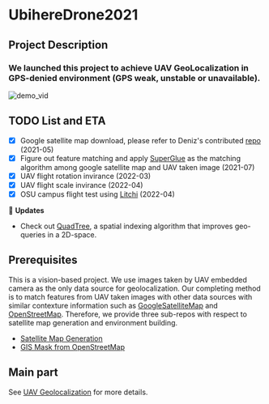 # UbihereDrone2021
## Project Description
### We launched this project to achieve UAV GeoLocalization in GPS-denied environment (GPS weak, unstable or unavailable).

![demo_vid](https://github.com/OSUPCVLab/UbihereDrone2021/blob/main/UAV%20Geolocalization/demo/Webp.net-gifmaker.gif)

## TODO List and ETA
- [x] Google satellite map download, please refer to Deniz's contributed [repo](https://github.com/OSUPCVLab/UAVGeolocalization/tree/main/dataset-generation-gmaps-osm) (2021-05)
- [x] Figure out feature matching and apply [SuperGlue](https://github.com/magicleap/SuperGluePretrainedNetwork) as the matching algorithm among google satellite map and UAV taken image (2021-07)
- [x] UAV flight rotation invirance (2022-03)
- [x] UAV flight scale invirance (2022-04)
- [x] OSU campus flight test using [Litchi](https://flylitchi.com/hub) (2022-04)

:triangular_flag_on_post: **Updates**
- Check out [QuadTree](https://medium.com/@waleoyediran/spatial-indexing-with-quadtrees-b998ae49336), a spatial indexing algorithm that improves geo-queries in a 2D-space.

## Prerequisites
This is a vision-based project. We use images taken by UAV embedded camera as the only data source for geolocalization. Our completing method is to match features from UAV taken images with other data sources with similar contexture information such as [GoogleSatelliteMap](https://www.google.com/maps/@40.0014409,-83.0193795,1131m/data=!3m1!1e3) and [OpenStreetMap](https://www.openstreetmap.org/#map=16/40.0001/-83.0215). Therefore, we provide three sub-repos with respect to satellite map generation and environment building.
- [Satellite Map Generation](https://github.com/OSUPCVLab/UbihereDrone2021/tree/main/Satellite%20Map%20Generation)
- [GIS Mask from OpenStreetMap](https://github.com/OSUPCVLab/UbihereDrone2021/tree/main/GISMaskfromOSM)

## Main part
See [UAV Geolocalization](https://github.com/OSUPCVLab/UbihereDrone2021/tree/main/UAV%20Geolocalization) for more details.
